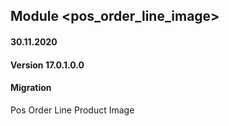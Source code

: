 ## Module <pos_order_line_image>

#### 30.11.2020
#### Version 17.0.1.0.0
#### Migration
Pos Order Line Product Image




